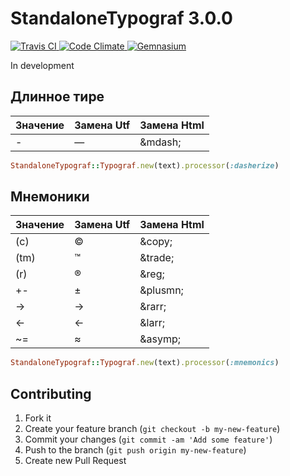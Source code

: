 # StandaloneTypograf 3.0.0

[![Travis CI   ](https://api.travis-ci.org/shlima/standalone_typograf.png)      ](https://travis-ci.org/shlima/standalone_typograf)
[![Code Climate](https://codeclimate.com/github/shlima/standalone_typograf.png) ](https://codeclimate.com/github/shlima/standalone_typograf)
[![Gemnasium   ](https://gemnasium.com/shlima/standalone_typograf.png)          ](https://gemnasium.com/shlima/standalone_typograf)

In development

## Длинное тире
Значение | Замена Utf | Замена Html
--- | --- | ---
- | — | \&mdash;

```ruby
StandaloneTypograf::Typograf.new(text).processor(:dasherize)
```

## Мнемоники
Значение | Замена Utf | Замена Html
--- | --- | ---
(c) | © | \&copy;
(tm) | ™ | \&trade;
(r) | ® | \&reg;
+- | ± | \&plusmn;
-> | → | \&rarr;
<- | ← | \&larr;
~= | ≈ | \&asymp;

```ruby
StandaloneTypograf::Typograf.new(text).processor(:mnemonics)
```

## Contributing

1. Fork it
2. Create your feature branch (`git checkout -b my-new-feature`)
3. Commit your changes (`git commit -am 'Add some feature'`)
4. Push to the branch (`git push origin my-new-feature`)
5. Create new Pull Request
